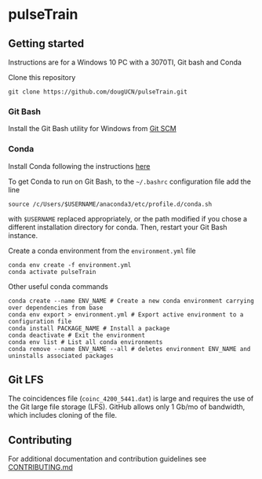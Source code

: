 # pulseTrain

## Getting started

Instructions are for a Windows 10 PC with a 3070TI, Git bash and Conda

Clone this repository

```
git clone https://github.com/dougUCN/pulseTrain.git
```

### Git Bash

Install the Git Bash utility for Windows from [Git SCM](https://git-scm.com/downloads)

### Conda

Install Conda following the instructions [here](https://conda.io/projects/conda/en/latest/user-guide/install/index.html)

To get Conda to run on Git Bash, to the `~/.bashrc` configuration file add the line

```
source /c/Users/$USERNAME/anaconda3/etc/profile.d/conda.sh
```

with `$USERNAME` replaced appropriately, or the path modified if you chose a different installation directory for conda. Then, restart your Git Bash instance.

Create a conda environment from the `environment.yml` file

```
conda env create -f environment.yml
conda activate pulseTrain
```

Other useful conda commands

```
conda create --name ENV_NAME # Create a new conda environment carrying over dependencies from base
conda env export > environment.yml # Export active environment to a configuration file
conda install PACKAGE_NAME # Install a package
conda deactivate # Exit the environment
conda env list # List all conda environments
conda remove --name ENV_NAME --all # deletes environment ENV_NAME and uninstalls associated packages
```

## Git LFS

The coincidences file (`coinc_4200_5441.dat`) is large and requires the use of the Git large file storage (LFS). GitHub allows only 1 Gb/mo of bandwidth, which includes cloning of the file.

## Contributing

For additional documentation and contribution guidelines see [CONTRIBUTING.md](CONTRIBUTING.md)
